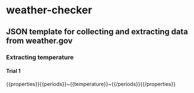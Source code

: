 # weather-checker
## JSON template for collecting and extracting data from weather.gov
### Extracting temperature
#### Trial 1
{{properties}}{{periods}}\~{{temperature}}\~{{/periods}}{{/properties}}
